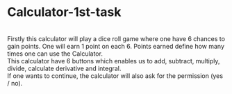 # Calculator-1st-task
<br> 
Firstly this calculator will play a dice roll game where one have 6 chances to gain points. One will earn 1 point on each 6. Points earned define how many times one can use the Calculator.
<br>
This calculator have 6 buttons which enables us to add, subtract, multiply, divide, calculate derivative and integral.
<br>
If one wants to continue, the calculator will also ask for the permission (yes / no).

